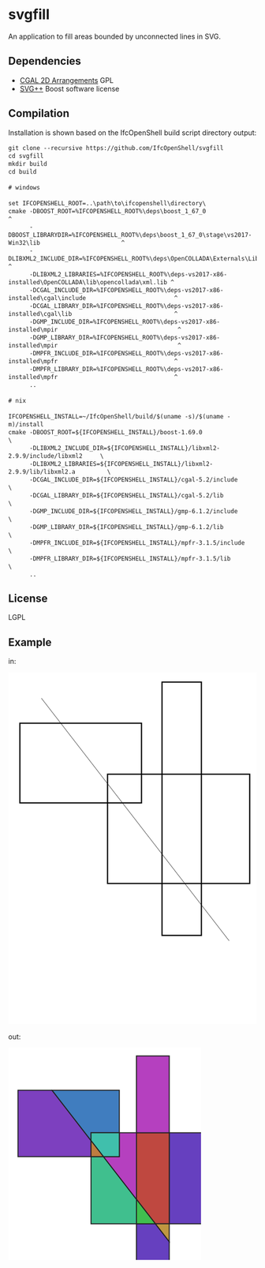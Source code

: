 svgfill
=======

An application to fill areas bounded by unconnected lines in SVG.

Dependencies
------------

* [CGAL 2D Arrangements](https://doc.cgal.org/latest/Arrangement_on_surface_2/index.html) GPL
* [SVG++](http://svgpp.org/) Boost software license

Compilation
-----------

Installation is shown based on the IfcOpenShell build script directory output:

    git clone --recursive https://github.com/IfcOpenShell/svgfill
    cd svgfill
    mkdir build
    cd build

    # windows
    
    set IFCOPENSHELL_ROOT=..\path\to\ifcopenshell\directory\
    cmake -DBOOST_ROOT=%IFCOPENSHELL_ROOT%\deps\boost_1_67_0                                                    ^
          -DBOOST_LIBRARYDIR=%IFCOPENSHELL_ROOT%\deps\boost_1_67_0\stage\vs2017-Win32\lib                       ^
          -DLIBXML2_INCLUDE_DIR=%IFCOPENSHELL_ROOT%\deps\OpenCOLLADA\Externals\LibXML\include                   ^
          -DLIBXML2_LIBRARIES=%IFCOPENSHELL_ROOT%\deps-vs2017-x86-installed\OpenCOLLADA\lib\opencollada\xml.lib ^
          -DCGAL_INCLUDE_DIR=%IFCOPENSHELL_ROOT%\deps-vs2017-x86-installed\cgal\include                         ^
          -DCGAL_LIBRARY_DIR=%IFCOPENSHELL_ROOT%\deps-vs2017-x86-installed\cgal\lib                             ^
          -DGMP_INCLUDE_DIR=%IFCOPENSHELL_ROOT%\deps-vs2017-x86-installed\mpir                                  ^
          -DGMP_LIBRARY_DIR=%IFCOPENSHELL_ROOT%\deps-vs2017-x86-installed\mpir                                  ^
          -DMPFR_INCLUDE_DIR=%IFCOPENSHELL_ROOT%\deps-vs2017-x86-installed\mpfr                                 ^
          -DMPFR_LIBRARY_DIR=%IFCOPENSHELL_ROOT%\deps-vs2017-x86-installed\mpfr                                 ^
          ..
          
    # nix
    
    IFCOPENSHELL_INSTALL=~/IfcOpenShell/build/$(uname -s)/$(uname -m)/install
    cmake -DBOOST_ROOT=${IFCOPENSHELL_INSTALL}/boost-1.69.0                               \
          -DLIBXML2_INCLUDE_DIR=${IFCOPENSHELL_INSTALL}/libxml2-2.9.9/include/libxml2     \
          -DLIBXML2_LIBRARIES=${IFCOPENSHELL_INSTALL}/libxml2-2.9.9/lib/libxml2.a         \
          -DCGAL_INCLUDE_DIR=${IFCOPENSHELL_INSTALL}/cgal-5.2/include                     \
          -DCGAL_LIBRARY_DIR=${IFCOPENSHELL_INSTALL}/cgal-5.2/lib                         \
          -DGMP_INCLUDE_DIR=${IFCOPENSHELL_INSTALL}/gmp-6.1.2/include                     \
          -DGMP_LIBRARY_DIR=${IFCOPENSHELL_INSTALL}/gmp-6.1.2/lib                         \
          -DMPFR_INCLUDE_DIR=${IFCOPENSHELL_INSTALL}/mpfr-3.1.5/include                   \
          -DMPFR_LIBRARY_DIR=${IFCOPENSHELL_INSTALL}/mpfr-3.1.5/lib                       \
          ..                                                                              

License
-------

LGPL

Example
-------

in:

![](examples/rects.svg)

out:

![](examples/rects_output.svg)
